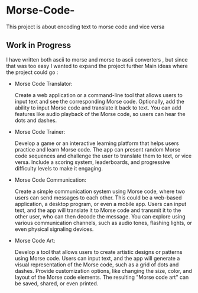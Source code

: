 # Morse-Code-
This project is about encoding text to morse code and vice versa  

## Work in Progress 

I have written both ascii to morse and morse to ascii converters , but since that was too easy I wanted to expand the project further 
Main ideas where the project could go :

 - Morse Code Translator:

    Create a web application or a command-line tool that allows users to input text and see the corresponding Morse code.
    Optionally, add the ability to input Morse code and translate it back to text.
    You can add features like audio playback of the Morse code, so users can hear the dots and dashes.

- Morse Code Trainer:

  Develop a game or an interactive learning platform that helps users practice and learn Morse code.
  The app can present random Morse code sequences and challenge the user to translate them to text, or vice versa.
  Include a scoring system, leaderboards, and progressive difficulty levels to make it engaging.

- Morse Code Communication:

  Create a simple communication system using Morse code, where two users can send messages to each other.
  This could be a web-based application, a desktop program, or even a mobile app.
  Users can input text, and the app will translate it to Morse code and transmit it to the other user, who can then decode the message.
  You can explore using various communication channels, such as audio tones, flashing lights, or even physical signaling devices.

- Morse Code Art:

  Develop a tool that allows users to create artistic designs or patterns using Morse code.
  Users can input text, and the app will generate a visual representation of the Morse code, such as a grid of dots and dashes.
  Provide customization options, like changing the size, color, and layout of the Morse code elements.
  The resulting "Morse code art" can be saved, shared, or even printed.

